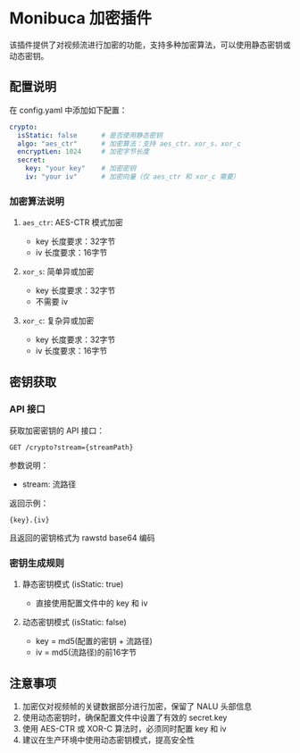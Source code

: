 # Monibuca 加密插件

该插件提供了对视频流进行加密的功能，支持多种加密算法，可以使用静态密钥或动态密钥。

## 配置说明

在 config.yaml 中添加如下配置：

```yaml
crypto:
  isStatic: false      # 是否使用静态密钥
  algo: "aes_ctr"      # 加密算法：支持 aes_ctr、xor_s、xor_c
  encryptLen: 1024     # 加密字节长度
  secret:
    key: "your key"    # 加密密钥
    iv: "your iv"      # 加密向量（仅 aes_ctr 和 xor_c 需要）
```

### 加密算法说明

1. `aes_ctr`: AES-CTR 模式加密
   - key 长度要求：32字节
   - iv 长度要求：16字节

2. `xor_s`: 简单异或加密
   - key 长度要求：32字节
   - 不需要 iv

3. `xor_c`: 复杂异或加密
   - key 长度要求：32字节
   - iv 长度要求：16字节

## 密钥获取

### API 接口

获取加密密钥的 API 接口：

```
GET /crypto?stream={streamPath}
```

参数说明：
- stream: 流路径

返回示例：
```text
{key}.{iv}
```

且返回的密钥格式为 rawstd base64 编码

### 密钥生成规则

1. 静态密钥模式 (isStatic: true)
   - 直接使用配置文件中的 key 和 iv

2. 动态密钥模式 (isStatic: false)
   - key = md5(配置的密钥 + 流路径)
   - iv = md5(流路径)的前16字节


## 注意事项

1. 加密仅对视频帧的关键数据部分进行加密，保留了 NALU 头部信息
2. 使用动态密钥时，确保配置文件中设置了有效的 secret.key
3. 使用 AES-CTR 或 XOR-C 算法时，必须同时配置 key 和 iv
4. 建议在生产环境中使用动态密钥模式，提高安全性 